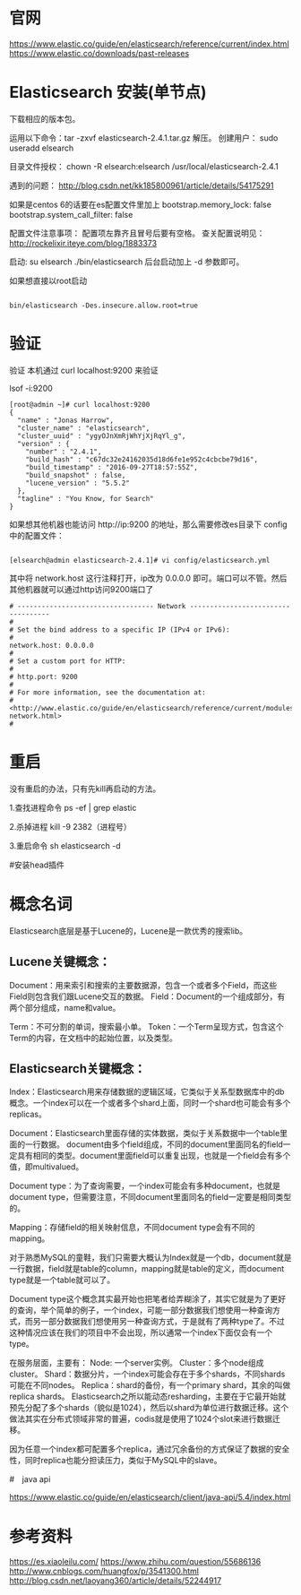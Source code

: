 # 官网
https://www.elastic.co/guide/en/elasticsearch/reference/current/index.html
https://www.elastic.co/downloads/past-releases
# Elasticsearch 安装(单节点)
下载相应的版本包。

运用以下命令：tar -zxvf elasticsearch-2.4.1.tar.gz  解压。
创建用户：
sudo useradd elsearch  

目录文件授权：
chown -R elsearch:elsearch /usr/local/elasticsearch-2.4.1

遇到的问题：
http://blog.csdn.net/kk185800961/article/details/54175291

如果是centos 6的话要在es配置文件里加上
bootstrap.memory_lock: false
bootstrap.system_call_filter: false

配置文件注意事项：
配置项左靠齐且冒号后要有空格。
查关配置说明见：http://rockelixir.iteye.com/blog/1883373

启动:
su elsearch
./bin/elasticsearch
后台启动加上 -d 参数即可。

如果想直接以root启动

```

bin/elasticsearch -Des.insecure.allow.root=true

```

# 验证

验证 本机通过 curl localhost:9200 来验证

lsof -i:9200

```
[root@admin ~]# curl localhost:9200  
{  
  "name" : "Jonas Harrow",  
  "cluster_name" : "elasticsearch",  
  "cluster_uuid" : "ygyOJnXmRjWhYjXjRqYl_g",  
  "version" : {  
    "number" : "2.4.1",  
    "build_hash" : "c67dc32e24162035d18d6fe1e952c4cbcbe79d16",  
    "build_timestamp" : "2016-09-27T18:57:55Z",  
    "build_snapshot" : false,  
    "lucene_version" : "5.5.2"  
  },  
  "tagline" : "You Know, for Search"  
}  

```
如果想其他机器也能访问 http://ip:9200  的地址，那么需要修改es目录下 config 中的配置文件：

```

[elsearch@admin elasticsearch-2.4.1]# vi config/elasticsearch.yml

```

其中将 network.host 这行注释打开，ip改为 0.0.0.0 即可。端口可以不管。然后其他机器就可以通过http访问9200端口了

```
# ---------------------------------- Network -----------------------------------  
#  
# Set the bind address to a specific IP (IPv4 or IPv6):  
#  
network.host: 0.0.0.0  
#  
# Set a custom port for HTTP:  
#  
# http.port: 9200  
#  
# For more information, see the documentation at:  
# <http://www.elastic.co/guide/en/elasticsearch/reference/current/modules-network.html>  
#  

```

# 重启
没有重启的办法，只有先kill再启动的方法。

1.查找进程命令 ps -ef | grep elastic

2.杀掉进程 kill -9 2382（进程号）

3.重启命令 sh elasticsearch -d

#安装head插件



# 概念名词

Elasticsearch底层是基于Lucene的，Lucene是一款优秀的搜索lib。
## Lucene关键概念：
Document：用来索引和搜索的主要数据源，包含一个或者多个Field，而这些Field则包含我们跟Lucene交互的数据。
Field：Document的一个组成部分，有两个部分组成，name和value。

Term：不可分割的单词，搜索最小单。
Token：一个Term呈现方式，包含这个Term的内容，在文档中的起始位置，以及类型。

## Elasticsearch关键概念：
Index：Elasticsearch用来存储数据的逻辑区域，它类似于关系型数据库中的db概念。一个index可以在一个或者多个shard上面，同时一个shard也可能会有多个replicas。

Document：Elasticsearch里面存储的实体数据，类似于关系数据中一个table里面的一行数据。
document由多个field组成，不同的document里面同名的field一定具有相同的类型。document里面field可以重复出现，也就是一个field会有多个值，即multivalued。

Document type：为了查询需要，一个index可能会有多种document，也就是document type，但需要注意，不同document里面同名的field一定要是相同类型的。

Mapping：存储field的相关映射信息，不同document type会有不同的mapping。

对于熟悉MySQL的童鞋，我们只需要大概认为Index就是一个db，document就是一行数据，field就是table的column，mapping就是table的定义，而document type就是一个table就可以了。

Document type这个概念其实最开始也把笔者给弄糊涂了，其实它就是为了更好的查询，举个简单的例子，一个index，可能一部分数据我们想使用一种查询方式，而另一部分数据我们想使用另一种查询方式，于是就有了两种type了。不过这种情况应该在我们的项目中不会出现，所以通常一个index下面仅会有一个type。

在服务层面，主要有：
Node: 一个server实例。
Cluster：多个node组成cluster。
Shard：数据分片，一个index可能会存在于多个shards，不同shards可能在不同nodes。
Replica：shard的备份，有一个primary shard，其余的叫做replica shards。
Elasticsearch之所以能动态resharding，主要在于它最开始就预先分配了多个shards（貌似是1024），然后以shard为单位进行数据迁移。这个做法其实在分布式领域非常的普遍，codis就是使用了1024个slot来进行数据迁移。

因为任意一个index都可配置多个replica，通过冗余备份的方式保证了数据的安全性，同时replica也能分担读压力，类似于MySQL中的slave。


#　java api  

https://www.elastic.co/guide/en/elasticsearch/client/java-api/5.4/index.html

# 参考资料

https://es.xiaoleilu.com/
https://www.zhihu.com/question/55686136
http://www.cnblogs.com/huangfox/p/3541300.html
http://blog.csdn.net/laoyang360/article/details/52244917
